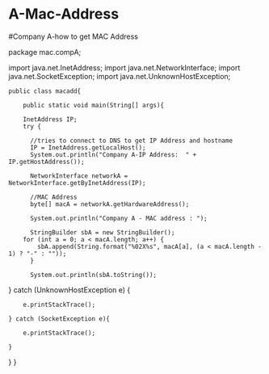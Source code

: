 # A-Mac-Address
#Company A-how to get MAC Address


package mac.compA;

import java.net.InetAddress;
import java.net.NetworkInterface;
import java.net.SocketException;
import java.net.UnknownHostException;

    public class macadd{
       
        public static void main(String[] args){
        
        InetAddress IP;
        try {
          
          //tries to connect to DNS to get IP Address and hostname
          IP = InetAddress.getLocalHost();
          System.out.println("Company A-IP Address:  " + IP.getHostAddress());
          
          NetworkInterface networkA = NetworkInterface.getByInetAddress(IP);
          
          //MAC Address
          byte[] macA = networkA.getHardwareAddress();
          
          System.out.println("Company A - MAC address : ");
          
          StringBuilder sbA = new StringBuilder();
		for (int a = 0; a < macA.length; a++) {
			sbA.append(String.format("%02X%s", macA[a], (a < macA.length - 1) ? "-" : ""));		
          }
          
          System.out.println(sbA.toString());
        
} catch (UnknownHostException e) {
		
		e.printStackTrace();
		
	} catch (SocketException e){
			
		e.printStackTrace();
			
	}
  }
 } 
